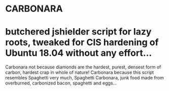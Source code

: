 # CARBONARA                     
# butchered jshielder script for lazy roots, tweaked for CIS hardening of Ubuntu 18.04 without any effort...
                                               
Carbonara not because diamonds are the hardest, purest, densest form of carbon, hardest crap in whole of nature!
Carbonara because this script resembles Spaghetti very much, Spaghetti Carbonara, junk food made from overburned, carbonized bacon, spaghetti and eggs...
